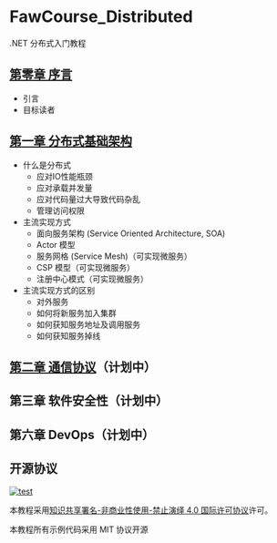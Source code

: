 # FawCourse_Distributed

.NET 分布式入门教程

## [第零章 序言](docs/00_startup.md)

* 引言
* 目标读者

## [第一章 分布式基础架构](docs/01_introduce.md)

* 什么是分布式
    + 应对IO性能瓶颈
    + 应对承载并发量
    + 应对代码量过大导致代码杂乱
    + 管理访问权限
* 主流实现方式
    + 面向服务架构 (Service Oriented Architecture, SOA)
    + Actor 模型
    + 服务网格 (Service Mesh)（可实现微服务）
    + CSP 模型（可实现微服务）
    + 注册中心模式（可实现微服务）
* 主流实现方式的区别
    + 对外服务
    + 如何将新服务加入集群
    + 如何获知服务地址及调用服务
    + 如何获知服务掉线

## [第二章 通信协议](docs/02_protocol.md)（计划中）

## 第三章 软件安全性（计划中）

## 第六章 DevOps（计划中）

## 开源协议

[![test](https://i.creativecommons.org/l/by-nc-nd/4.0/80x15.png)](http://creativecommons.org/licenses/by-nc-nd/4.0/)

本教程采用[知识共享署名-非商业性使用-禁止演绎 4.0 国际许可协议](http://creativecommons.org/licenses/by-nc-nd/4.0/)许可。

本教程所有示例代码采用 MIT 协议开源
